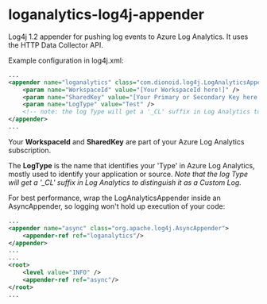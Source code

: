# loganalytics-log4j-appender
Log4j 1.2 appender for pushing log events to Azure Log Analytics. It uses the HTTP Data Collector API.

Example configuration in log4j.xml:

```xml
...
<appender name="loganalytics" class="com.dionoid.log4j.LogAnalyticsAppender">
    <param name="WorkspaceId" value="[Your WorkspaceId here!]" />
    <param name="SharedKey" value="[Your Primary or Secondary Key here!]" />
    <param name="LogType" value="Test" />
    <!-- note: the log Type will get a '_CL' suffix in Log Analytics to distinguish it as a Custom Log -->
</appender>
...
```

Your **WorkspaceId** and **SharedKey** are part of your Azure Log Analytics subscription.

The **LogType** is the name that identifies your 'Type' in Azure Log Analytics, mostly used to identify your application or source.
*Note that the log Type will get a '_CL' suffix in Log Analytics to distinguish it as a Custom Log.*

For best performance, wrap the LogAnalyticsAppender inside an AsyncAppender, so logging won't hold up execution of your code:

```xml
...
<appender name="async" class="org.apache.log4j.AsyncAppender">
    <appender-ref ref="loganalytics"/>
</appender>
...
...
<root>
    <level value="INFO" />
    <appender-ref ref="async"/>
</root>
...
```
